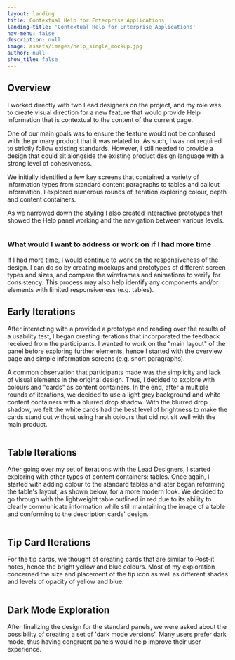 ```yaml
---
layout: landing
title: Contextual Help for Enterprise Applications
landing-title: 'Contextual Help for Enterprise Applications'
nav-menu: false
description: null
image: assets/images/help_single_mockup.jpg
author: null
show_tile: false
---
```


<!-- Main -->
<div id="main" class="alt">
	
<!-- One -->
<section id="one">
	<div class="inner">	

<!-- Overview -->
<section id="Overview">
	<h2>Overview</h2>
	<p>I worked directly with two Lead designers on the project, and my role was to create visual direction for a new feature that would provide Help information that is contextual to the content of the current page.</p>
	<p>One of our main goals was to ensure the feature would not be confused with the primary product that it was related to. As such, I was not required to strictly follow existing standards. However, I still needed to provide a design that could sit alongside the existing product design language with a strong level of cohesiveness.</p>
	<p>We initially identified a few key screens that contained a variety of information types from standard content paragraphs to tables and callout information. I explored numerous rounds of iteration exploring colour, depth and content containers.</p>
	<p>As we narrowed down the styling I also created interactive prototypes that showed the Help panel working and the navigation between various levels.</p>
	<span class="image fit"><img src="{% link assets/images/screen mockups.jpg %}" alt="" /></span>
</section>
		
<!-- Next Steps -->
<section id="Next Steps">
	<h3>What would I want to address or work on if I had more time</h3>
	<p>If I had more time, I would continue to work on the responsiveness of the design. I can do so by creating mockups and prototypes of different screen types and sizes, and compare the wireframes and animations to verify for consistency. This process may also help identify any components and/or elements with limited responsiveness (e.g. tables).</p>
</section>

<!-- Early Iterations -->
<section id="EarlyIterations">
	<h2>Early Iterations</h2>
	<p>After interacting with a provided a prototype and reading over the results of a usability test, I began creating iterations that incorporated the feedback received from the participants. I wanted to work on the "main layout" of the panel before exploring further elements, hence I started with the overview page and simple information screens (e.g. short paragraphs).</p>
	<p>A common observation that participants made was the simplicity and lack of visual elements in the original design. Thus, I decided to explore with colours and "cards" as content containers. In the end, after a multiple rounds of iterations, we decided to use a light grey background and white content containers with a blurred drop shadow. With the blurred drop shadow, we felt the white cards had the best level of brightness to make the cards stand out without using harsh colours that did not sit well with the main product.</p>
	<span class="image fit"><img src="{% link assets/images/early iterations.png %}" alt="" /></span>
</section>

<!-- Table Iterations -->
<section id="TableIterations">
	<h2>Table Iterations</h2>
	<p>After going over my set of iterations with the Lead Designers, I started exploring with other types of content containers: tables. Once again, I started with adding colour to the standard tables and later began reforming the table's layout, as shown below, for a more modern look. We decided to go through with the lightweight table outlined in red due to its ability to clearly communicate information while still maintaining the image of a table and conforming to the description cards' design.</p>
	<span class="image fit"><img src="{% link assets/images/table iterations.png %}" alt="" /></span>
</section>

<!-- Tip Card Iterations -->
<section id="TipCards">
	<h2>Tip Card Iterations</h2>
	<p>For the tip cards, we thought of creating cards that are similar to Post-it notes, hence the bright yellow and blue colours. Most of my exploration concerned the size and placement of the tip icon as well as different shades and levels of opacity of yellow and blue.</p>
	<span class="image fit"><img src="{% link assets/images/tips.png %}" alt="" /></span>
</section>

<!-- Dark Mode Exploration -->
<section id="DarkMode">
	<h2>Dark Mode Exploration</h2>
	<p>After finalizing the design for the standard panels, we were asked about the possibility of creating a set of 'dark mode versions'. Many users prefer dark mode, thus having congruent panels would help improve their user experience.</p>
	<span class="image fit"><img src="{% link assets/images/dark mode.png %}" alt="" /></span>
</section>

</div>
</section>

</div>
